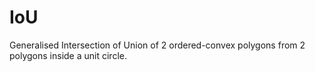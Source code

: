 # IoU

Generalised Intersection of Union of 2 ordered-convex polygons from 2 polygons inside a unit circle.

